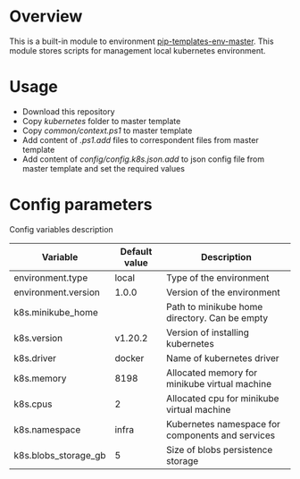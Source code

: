 # Overview

This is a built-in module to environment [pip-templates-env-master](https://github.com/pip-templates/pip-templates-env-master). 
This module stores scripts for management local kubernetes environment.

# Usage

- Download this repository
- Copy *kubernetes* folder to master template
- Copy *common/context.ps1* to master template
- Add content of *.ps1.add* files to correspondent files from master template
- Add content of *config/config.k8s.json.add* to json config file from master template and set the required values

# Config parameters

Config variables description

| Variable | Default value | Description |
|----|----|---|
| environment.type | local | Type of the environment |
| environment.version | 1.0.0 | Version of the environment |
| k8s.minikube_home |  | Path to minikube home directory. Can be empty |
| k8s.version | v1.20.2 | Version of installing kubernetes |
| k8s.driver | docker | Name of kubernetes driver |
| k8s.memory | 8198 | Allocated memory for minikube virtual machine |
| k8s.cpus | 2 | Allocated cpu for minikube virtual machine |
| k8s.namespace | infra | Kubernetes namespace for components and services |
| k8s.blobs_storage_gb | 5 | Size of blobs persistence storage |
